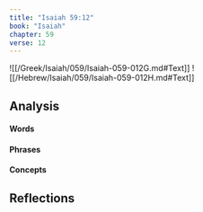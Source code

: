 ```yaml
---
title: "Isaiah 59:12"
book: "Isaiah"
chapter: 59
verse: 12
---
```

![[/Greek/Isaiah/059/Isaiah-059-012G.md#Text]]
![[/Hebrew/Isaiah/059/Isaiah-059-012H.md#Text]]

## Analysis

#### Words

#### Phrases

#### Concepts

## Reflections
